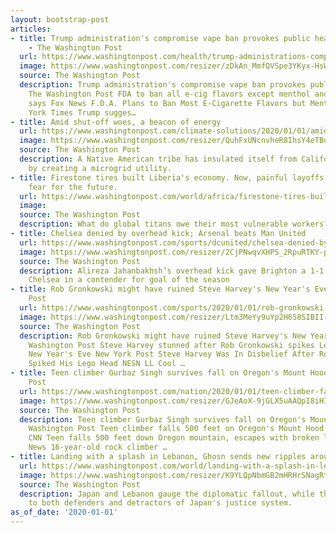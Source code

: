 ```yaml
---
layout: bootstrap-post
articles:
- title: Trump administration's compromise vape ban provokes public health outcry
    - The Washington Post
  url: https://www.washingtonpost.com/health/trump-administrations-compromise-vape-ban-provokes-public-health-outcry/2020/01/01/973f3684-2cc9-11ea-bcb3-ac6482c4a92f_story.html
  image: https://www.washingtonpost.com/resizer/zDkAn_MmfQVSpe3YKyx-HsWfdOQ=/1484x0/arc-anglerfish-washpost-prod-washpost.s3.amazonaws.com/public/RZTUFPBMZII6VPFTVRSIFRFJF4.jpg
  source: The Washington Post
  description: Trump administration's compromise vape ban provokes public health outcry
    The Washington Post FDA to ban all e-cig flavors except menthol and tobacco, report
    says Fox News F.D.A. Plans to Ban Most E-Cigarette Flavors but Menthol The New
    York Times Trump sugges…
- title: Amid shut-off woes, a beacon of energy
  url: https://www.washingtonpost.com/climate-solutions/2020/01/01/amid-shut-off-woes-beacon-energy/
  image: https://www.washingtonpost.com/resizer/QuhFxUNcnvheR8IhsY4eTBqCXhA=/1484x0/arc-anglerfish-washpost-prod-washpost.s3.amazonaws.com/public/BOKO6EQXTQI6VAGW2DFHABZHH4.jpg
  source: The Washington Post
  description: A Native American tribe has insulated itself from California’s blackouts
    by creating a microgrid utility.
- title: Firestone tires built Liberia's economy. Now, painful layoffs are sowing
    fear for the future.
  url: https://www.washingtonpost.com/world/africa/firestone-tires-built-liberias-economy-now-painful-layoffs-are-sowing-fear-for-the-future/2020/01/01/2895990a-0ae4-11ea-a49f-9066f51640f6_story.html
  image: 
  source: The Washington Post
  description: What do global titans owe their most vulnerable workers?
- title: Chelsea denied by overhead kick; Arsenal beats Man United
  url: https://www.washingtonpost.com/sports/dcunited/chelsea-denied-by-overhead-kick-arsenal-beats-man-united/2020/01/01/73f4d5e6-2ce5-11ea-bffe-020c88b3f120_story.html
  image: https://www.washingtonpost.com/resizer/2CjPNwqvXHPS_2RpuRTKY-p3eVo=/1484x0/www.washingtonpost.com/pb/resources/img/twp-social-share.png
  source: The Washington Post
  description: Alireza Jahanbakhsh’s overhead kick gave Brighton a 1-1 draw against
    Chelsea in a contender for goal of the season
- title: Rob Gronkowski might have ruined Steve Harvey's New Year's Eve - The Washington
    Post
  url: https://www.washingtonpost.com/sports/2020/01/01/rob-gronkowski-might-have-ruined-steve-harveys-new-years-eve/
  image: https://www.washingtonpost.com/resizer/Ltm3MeYy9uYp2H658SIBII-JjjE=/1484x0/arc-anglerfish-washpost-prod-washpost.s3.amazonaws.com/public/4V5ELZH6KFFLDL4QNCB2O3QT64.jpg
  source: The Washington Post
  description: Rob Gronkowski might have ruined Steve Harvey's New Year's Eve The
    Washington Post Steve Harvey stunned after Rob Gronkowski spikes Lego head on
    New Year's Eve New York Post Steve Harvey Was In Disbelief After Rob Gronkowski
    Spiked His Lego Head NESN LL Cool …
- title: Teen climber Gurbaz Singh survives fall on Oregon's Mount Hood - The Washington
    Post
  url: https://www.washingtonpost.com/nation/2020/01/01/teen-climber-falls-feet-mount-hood-survives/
  image: https://www.washingtonpost.com/resizer/GJeAoX-9jGLX5uAAQpI8iHIfOjg=/1484x0/arc-anglerfish-washpost-prod-washpost.s3.amazonaws.com/public/FUYVF7RM3UI6VP76AIGIRM7REA.jpg
  source: The Washington Post
  description: Teen climber Gurbaz Singh survives fall on Oregon's Mount Hood The
    Washington Post Teen climber falls 500 feet on Oregon's Mount Hood and survives
    CNN Teen falls 500 feet down Oregon mountain, escapes with broken leg The Detroit
    News 16-year-old rock climber …
- title: Landing with a splash in Lebanon, Ghosn sends new ripples around the globe
  url: https://www.washingtonpost.com/world/landing-with-a-splash-in-lebanon-ghosn-sends-new-ripples-around-the-globe/2020/01/01/d9c205de-2c9e-11ea-be79-83e793dbcaef_story.html
  image: https://www.washingtonpost.com/resizer/K9YLQpNbmGB2mHRHrSNagRtz9SU=/1484x0/arc-anglerfish-washpost-prod-washpost.s3.amazonaws.com/public/7AT7E4BMXEI6VPGUERMXSUAAR4.jpg
  source: The Washington Post
  description: Japan and Lebanon gauge the diplomatic fallout, while the case speaks
    to both defenders and detractors of Japan's justice system.
as_of_date: '2020-01-01'
---
```


